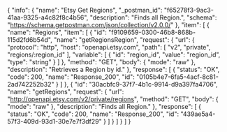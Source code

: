 {
  "info": {
    "name": "Etsy Get Regions",
    "_postman_id": "f65278f3-9ac3-41aa-9325-a4c82f8c4b56",
    "description": "Finds all Region.",
    "schema": "https://schema.getpostman.com/json/collection/v2.0.0/"
  },
  "item": [
    {
      "name": "Regions",
      "item": [
        {
          "id": "f9109659-0300-46b8-868b-115d2fd6b54d",
          "name": "getRegionsRegion",
          "request": {
            "url": {
              "protocol": "http",
              "host": "openapi.etsy.com",
              "path": [
                "v2",
                "private",
                "regions/:region_id"
              ],
              "variable": [
                {
                  "id": "region_id",
                  "value": "region_id",
                  "type": "string"
                }
              ]
            },
            "method": "GET",
            "body": {
              "mode": "raw"
            },
            "description": "Retrieves a Region by id."
          },
          "response": [
            {
              "status": "OK",
              "code": 200,
              "name": "Response_200",
              "id": "0105b4e7-6fa5-4acf-8c81-2ad742252b32"
            }
          ]
        },
        {
          "id": "30acbfc9-37f7-4b1c-9914-d9a397fa4706",
          "name": "getRegions",
          "request": {
            "url": "http://openapi.etsy.com/v2/private/regions",
            "method": "GET",
            "body": {
              "mode": "raw"
            },
            "description": "Finds all Region."
          },
          "response": [
            {
              "status": "OK",
              "code": 200,
              "name": "Response_200",
              "id": "439ae5a4-57f3-409d-93d1-30e7e7f3df29"
            }
          ]
        }
      ]
    }
  ]
}